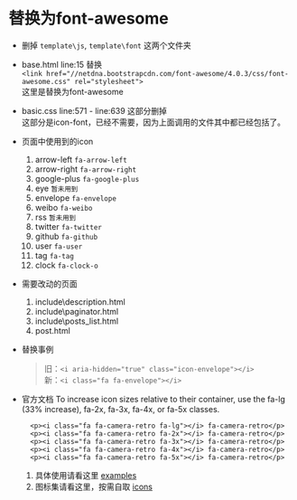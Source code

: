 # 替换为font-awesome

* 删掉 `template\js`, `template\font` 这两个文件夹
* base.html line:15 替换    
`<link href="//netdna.bootstrapcdn.com/font-awesome/4.0.3/css/font-awesome.css" rel="stylesheet">`    
这里是替换为font-awesome

* basic.css line:571 - line:639 这部分删掉    
这部分是icon-font，已经不需要，因为上面调用的文件其中都已经包括了。

* 页面中使用到的icon

	1. arrow-left `fa-arrow-left`
	2. arrow-right `fa-arrow-right`
	3. google-plus `fa-google-plus`
	4. eye `暂未用到`
	5. envelope `fa-envelope`
	6. weibo `fa-weibo`
	7. rss `暂未用到`
	8. twitter `fa-twitter`
	9. github `fa-github`
	10. user `fa-user`
	11. tag `fa-tag`
	12. clock `fa-clock-o`

* 需要改动的页面

	1. include\description.html
	2. include\paginator.html
	3. include\posts_list.html
	4. post.html

* 替换事例

	> 旧：`<i aria-hidden="true" class="icon-envelope"></i>`    
	> 新：`<i class="fa fa-envelope"></i>`
	
* 官方文档
	To increase icon sizes relative to their container, use the fa-lg (33% increase), fa-2x, fa-3x, fa-4x, or fa-5x classes.
	
		<p><i class="fa fa-camera-retro fa-lg"></i> fa-camera-retro</p>
		<p><i class="fa fa-camera-retro fa-2x"></i> fa-camera-retro</p>
		<p><i class="fa fa-camera-retro fa-3x"></i> fa-camera-retro</p>
		<p><i class="fa fa-camera-retro fa-4x"></i> fa-camera-retro</p>
		<p><i class="fa fa-camera-retro fa-5x"></i> fa-camera-retro</p>

	1. 具体使用请看这里 [examples](http://fortawesome.github.io/Font-Awesome/examples/)
	2. 图标集请看这里，按需自取 [icons](http://fortawesome.github.io/Font-Awesome/icons/)

